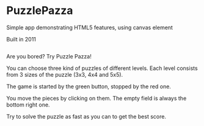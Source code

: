 PuzzlePazza
===========

Simple app demonstrating HTML5 features, using canvas element

Built in 2011

~~~~~~~~~~~~~~~~~~~~~~~~~~~~~~~~~~~~~~~~~~~~~~~~~~~~~~~~~~~~~~~~~~~~~~~~~~~~~~~~~~~~~~~~~~~~~~~~~~~~~~~~~~~~~~~~~~~~~~~~~~
~~~~~~~~~~~~~~~~~~~~~~~~~~~~~~~~~~~~~~~~~~~~~~~~~~~~~~~~~~~~~~~~~~~~~~~~~~~~~~~~~~~~~~~~~~~~~~~~~~~~~~~~~~~~~~~~~~~~~~~~~~
Are you bored? Try Puzzle Pazza!

You can choose three kind of puzzles of different levels. Each level consists from 3 sizes of the puzzle (3x3, 4x4 and 5x5).

The game is started by the green button, stopped by the red one.

You move the pieces by clicking on them. The empty field is always the bottom right one.

Try to solve the puzzle as fast as you can to get the best score.
